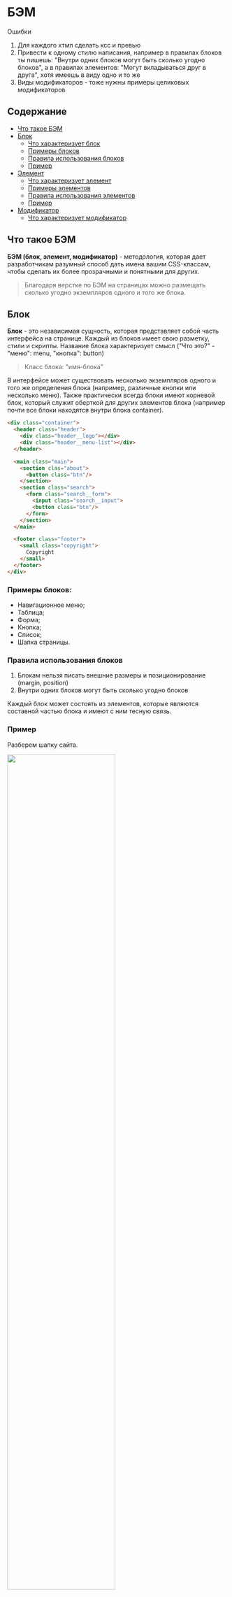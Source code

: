 # БЭМ

Ошибки
1. Для каждого хтмл сделать ксс и превью
5. Привести к одному стилю написания, например в правилах блоков ты пишешь: "Внутри одних блоков могут быть сколько угодно блоков", а в правилах элементов: "Могут вкладываться друг в друга", хотя имеешь в виду одно и то же
9. Виды модификаторов - тоже нужны примеры целиковых модификаторов

## Содержание
- [Что такое БЭМ](#what-bem)
- [Блок](#block)
  - [Что характеризует блок](#block-what-characterizes)
  - [Примеры блоков](#block-examples)
  - [Правила использования блоков](#block-rules)
  - [Пример](#block-example)
- [Элемент](#element)
  - [Что характеризует элемент](#what-characterizes-element)
  - [Примеры элементов](#element-examples)
  - [Правила использования элементов](#element-rules)
  - [Пример](#element-example)
- [Модификатор](#modifier)
  - [Что характеризует модификатор](#what-characterizes-modifier)

## <a name="what-bem"></a>Что такое БЭМ
**БЭМ (блок, элемент, модификатор)** - методология, которая дает разработчикам разумный способ дать имена вашим CSS-классам,
чтобы сделать их более прозрачными и понятными для других.

> Благодаря верстке по БЭМ на страницах можно размещать сколько угодно экземпляров одного и того же блока.

## <a name="block"></a>Блок

**Блок** - это независимая сущность, которая представляет собой часть интерфейса на странице.
Каждый из блоков имеет свою разметку, стили и скрипты. Название блока характеризует смысл ("Что это?" - "меню": menu, "кнопка": button)

> Класс блока: "имя-блока"

В интерфейсе может существовать несколько экземпляров одного и того же определения блока (например, различные кнопки или несколько меню).
Также практически всегда блоки имеют корневой блок, который служит оберткой для других элементов блока (например почти все блоки находятся внутри блока container).

```html
<div class="container">
  <header class="header">
    <div class="header__logo"></div>
    <div class="header__menu-list"></div>
  </header>

  <main class="main">
    <section clas="about">
      <button class="btn"/>
    </section>
    <section class="search">
      <form class="search__form">
        <input class="search__input">
        <button class="btn"/>
      </form>
    </section>
  </main>

  <footer class="footer">
    <small class="copyright">
      Copyright
    </small>
  </footer>
</div>
```

### Примеры блоков:
- Навигационное меню;
- Таблица;
- Форма;
- Кнопка;
- Список;
- Шапка страницы.

### Правила использования блоков
1. Блокам нельзя писать внешние размеры и позиционирование (margin, position)
2. Внутри одних блоков могут быть сколько угодно блоков

Каждый блок может состоять из элементов, которые являются составной частью блока и имеют с ним тесную связь.

### <a name="header-example"></a>Пример
Разберем шапку сайта.

<img src="./bem-block-example.png" style="width: 70%">

<br>

<details>
  <summary>
    HTML
  </summary>

  ```html
  <header class="header">
    <div class="header__inner">

      <div class="header__top">
        <nav class="menu">
          <ul class="menu__list">
            <li class="menu__list-item">
              <a href="#" class="menu__link">Tab 1</a>
            </li>
            <li class="menu__list-item">
              <a href="#" class="menu__link">Tab 2</a>
            </li>
            <li class="menu__list-item">
              <a href="#" class="menu__link">Tab 3</a>
            </li>
            <li class="menu__list-item">
              <a href="#" class="menu__link">Tab 4</a>
            </li>
          </ul>
        </nav>
      </div>

      <div class="header__bottom">
        <div class="logo">
          <img src="#" class="logo__img">
        </div>

        <div class="search">
          <form class="search__form">
            <input type="search" class="search__input">
          </form>
        </div>

        <div class="auth">
          <form class="auth__form">
            <input type="text" class="auth__input">
            <input type="password" class="auth__input">
            <button class="auth__btn">sign in</button>
          </form>
        </div>
      </div>

    </div>
  </header>
  ```
</details>

Здесь имеются 5 блоков:
- menu block;
- search block;
- auth block;
- logo block;
- head block.

Внутри head block мы можем двигать блоки как захотим. К примеру мы можем поменять блоки logo block и search block местами зная что внешний вид от этого не изменится в худшую сторону (из-за независимости блоков).

---

## <a name="element"></a>Элемент
**Элемент** - часть блока, привязанная к нему семантически и функционально. Название элемента, как и название блока, характеризует смысл («Что это?» — "пункт": item, "текст": text)

> Класс элемента: отделяется двойным подчеркиванием.<br>"имя-блока__имя-элемента".

Элементы не могут существовать за пределами блока, к которому принадлежат. **Не все блоки имеют элементы, но все элементы имеют родительский блок**.
```html
<!-- Плохо: элемент находится не внутри своего блока -->
<div class="about__header"></div>

<!-- Хорошо -->
<div class="about">
  <div class="about__inner">
    <div class="about__items"></div>
  </div>
</div>
```

### Примеры элементов:
- Навигационное меню (блок), содержащее пункты меню (элементы);
- Таблица (блок), содержащая ячейки и заголовки (элементы);
- Форма (блок), содержащая поля ввода (элементы).

### Правила использования элементов
1. Элемент без блока существовать не может;
2. Элементы могут вкладываться друг в друга;
3. Принадлежат только одному родительскому блоку;
4. Элемент — всегда часть блока, а не другого элемента. Это означает, что в названии элементов нельзя прописывать иерархию вида block__elem1__elem2.

```html
<div class="about">
  <div class="about__inner">
    <!-- Плохо: элемент элемента не бывает-->
    <div class="about__inner__items"></div>
  </div>
</div>
```

### Пример
Разберем блок menu block из [примера блока](#header-example).

<img src="./bem-element-example.png" style="width: 70%">

<br>
<details>
  <summary>HTML</summary>

  ```html
  <nav class="menu">
    <ul class="menu__list">
      <li class="menu__list-item">
        <a href="#" class="menu__link">Tab 1</a>
      </li>
      <li class="menu__list-item">
        <a href="#" class="menu__link">Tab 2</a>
      </li>
      <li class="menu__list-item">
        <a href="#" class="menu__link">Tab 3</a>
      </li>
      <li class="menu__list-item">
        <a href="#" class="menu__link">Tab 4</a>
      </li>
    </ul>
  </nav>
  ```
</details>

Здесь имеются 4 элемента

Вкладки (Tab 1, Tab 2, Tab 3, Tab 4) принадлежат menu block и не могут использоваться вне блока!

---

## <a name="modifier"></a> Модификатор
**Модификатор** - сущность, которая определяет внешний вид, состояние и поведение элемента или блока. Модификатор может задаваться как блоку, так и элементу. Название характеризует внежний вид "Какой размер?", "Какая тема?"

> Класс модификатора: отделяют от имени блока или элемента двойным дефисом (--)<br>"имя-блока--значение-модификатора" ИЛИ<br>"имя-блока__имя-элемента--значение-модификатора" ИЛИ<br>"имя-блока__имя-элемента--имя-модификатора--значение-модификатора".

Для одного элемента допускается использование нескольких модификаторов, если они представляют разные свойства. **Модификатор нельзя использовать самостоятельно**.
```html
<button class="button button--active">...</button>

<div class="card card--theme-transparent">
  <div class="card__header"></div>
  <div class="card__content"></div>
</div>
```

### Виды модификаторов
1. Логические - Применяют, когда факт наличия модификатора важнее, чем его значение (visible: true или false, active, disabled и т.д.);
2. Ключ-значение - Используют в тех случаях, когда значение модификатора важно (size: large, medium, small, theme: winter, dark, light).

### Правила использования модификаторов
- Блоку или элементу нельзя одновременно присвоить разные значения модификатора.
- Модификатор нельзя использовать самостоятельно

```html
<!-- Плохо: используются два значения модификатора theme -->
<div class="card card--theme-transparent card--theme-dark">
  <div class="card__header"></div>
  <div class="card__content"></div>
</div>

<!-- Хорошо -->
<div class="card card--theme-transparent">
  <div class="card__header"></div>
  <div class="card__content"></div>
</div>

<!-- Плохо: модификаторы используются без блока -->
<button class="button--primary button--active">...</button>

<!-- Хорошо -->
<button class="button button--primary button--active">...</button>

```

### Примеры модификаторов
- Навигационное меню (блок), содержащее пункты меню (элементы), один из пунктов меню активен (модификатор);
- Кнопки (блок), которых может быть несколько видов (модификаторы);
- Текст состояния (блок), у которого может быть несколько цветов (модификаторы)

### Пример
Разберем блок menu block из [примера блока](#header-example). Он находится в шапке (сверху) и в подвале (снизу) страницы.

<img src="./bem-modifier-example.png" style="width: 70%">

<br>
<details>
  <summary>HTML (menu в подвале)</summary>

  ```html
  <footer class="footer">
    <div class="footer__inner">

      <nav class="menu menu--theme-smooth">
        <ul class="menu__list">
          <li class="menu__list-item">
            <a href="#" class="menu__link">Tab 1</a>
          </li>
          <li class="menu__list-item">
            <a href="#" class="menu__link">Tab 2</a>
          </li>
          <li class="menu__list-item">
            <a href="#" class="menu__link">Tab 3</a>
          </li>
          <li class="menu__list-item">
            <a href="#" class="menu__link">Tab 4</a>
          </li>
        </ul>
      </nav>

      <small class="footer__copyright">
        © 2022 Company
      </small>

    </div>
  </footer>
  ```
</details>

Внешний вид верхнего и нижнего меню заметно отличается.

## Миксы (пока накидываю)
**Микс** - способ комбинирования разных БЭМ-сущностей для одного DOM-узла.

> **БЭМ-сущности** - блоки, элементы и модификаторы.

Позволяют:

совмещать поведение и стили нескольких сущностей без дублирования кода;

одинаково форматировать разные HTML-элементы.


### Что можно комбинировать
Комбинировать можно все БЭМ-сущности:
1. Блок с блоком
2. Блок с элементом
3. Элемент с элементом

### Пример
Блоки могут отличаться не только визуально, но и семантически. Например, форма поиска, форма регистрации и форма заказа тортов — это все формы. В верстке они реализованы с помощью блока «форма», но общих стилей не имеют. Такие различия невозможно устранить с помощью модификатора. Вы можете определить общие стили для таких блоков, но не сможете повторно использовать код.

```scss
.cake,
.search,
.register {
  ...
}
```

Вы можете использовать микс для создания семантически разных блоков одной и той же формы. Селектор класса .form описывает все стили, которые можно применить к любой форме (cake, search или register):

```scss
.form {}
```

Теперь из универсальной формы можно сделать форму поиска.
```html
<form class="form search" action="/">
  <input class="form__search" name="s">
  <input class="form__submit" type="submit">
</form>
```

### Еще один пример
Давайте рассмотрим еще один пример изменения семантики компонента. Вот навигационное меню в шапке страницы, в котором все записи являются ссылками:

```html
<nav class="menu">
  <a class="link" href=""></a>
  <a class="link" href=""></a>
  <a class="link" href=""></a>
</nav>
```

Функционал ссылок уже реализован в блоке ссылок, но ссылки меню должны визуально отличаться от ссылок в тексте. Изменить ссылки меню можно несколькими способами:
1. Создайте модификатор записи меню, который превращает запись в ссылку:

```html
<nav class="menu">
  <a class="menu__item menu__item_link" href=""></a>
  <a class="menu__item menu__item_link" href=""></a>
  <a class="menu__item menu__item_link" href=""></a>
</nav>
```
В этом случае для реализации модификатора вам следует скопировать поведение и стили блока link. Это приведет к дублированию кода.

2. Используйте сочетание универсального блока link и элемента item блока Menu:
```html
<nav class="menu">
  <a class="link menu__item" href=""></a>
  <a class="link menu__item" href=""></a>
  <a class="link menu__item" href=""></a>
</nav>
```
Благодаря сочетанию двух объектов БЭМ теперь вы можете реализовать базовую функциональность ссылок из блока link и дополнительные правила CSS из блока меню и избежать дублирования кода.

## Вложенность и специфичность (просто накидываю)
  Методология БЭМ не рекомендует совмещать теги и классы в селекторе. Объединение тега и класса (например, button.button) повышает специфичность CSS-правил, что усложняет задачу их переопределения.

  При использовании вложенных селекторов важно соблюдать принцип инкапсуляции: правила одного блока не должны влиять на внутренний мир другого блока.
  блок влияет только на свои элементы и не может воздействовать на элементы другого блока.

  ```scss
  <!-- Правильно -->

  <!-- Неправилньо -->
  ```

  Вложенность уместна, если необходимо изменить стили элементов в зависимости от модификатора (например, состояния блока или заданной темы):

  ```scss
  <!-- Правильно -->

  <!-- Неправилньо -->
  ```

  Методология БЭМ не рекомендует использовать комбинированные селекторы. Комбинированные селекторы (например, .button.button_theme_islands) имеют более высокую специфичность, чем одиночные селекторы, что усложняет задачу их переопределения.

  ```scss
  .asdf
  ```

  При правильном использовании любые селекторы, написанные в формате BEM, должны иметь одинаковую оценку специфичности (0,1,0)
  ```scss
  // Правильно
  .nav {

    &__list {

    }

    &__item {

    }

    &__link {

      &--active {

      }
    }
  }

  // Неправильно
  .nav {

    &__list {

      &__item {

        &__link {

          &--active {

          }
        }
      }
    }
  }
  ```

## Стили
https://ru.bem.info/methodology/css/#%D0%BF%D1%80%D0%B8%D0%BD%D1%86%D0%B8%D0%BF-%D0%B5%D0%B4%D0%B8%D0%BD%D1%81%D1%82%D0%B2%D0%B5%D0%BD%D0%BD%D0%BE%D0%B9-%D0%BE%D1%82%D0%B2%D0%B5%D1%82%D1%81%D1%82%D0%B2%D0%B5%D0%BD%D0%BD%D0%BE%D1%81%D1%82%D0%B8

## БЭМ и Vue

## Структура файлов
Архитектура стилей следующая:
  1. commons - папка с общими стилями, которые будут использовать другие приложения (переформулировать)
  2. main - папка с основными стилями для проекта
  3. ... - папка, для которой требуются отдельные стили (pdf, manage и т.д)

Структура внутри этих папок следующая:
  1. abstracts - собраны все инструменты и помощники Sass, используемые в проекте.
    Каждая глобальная variable, function, mixin и placeholder должны быть помещены сюда.
    Правила:
      1. Она не должна выдавать ни одной строки CSS при самостоятельной компиляции. Это не что иное, как помощники Sass.
  2. base - используется для определения стилей, которые распределяются по всему проекту (базовые стили, шрифты, цвета и т.д)
  3. components - здесь хранятся многократно используемые компоненты (btn, form, header, footer)
  4. pages - содержит стили для конкретных страниц (event-show, report-index и т.д)
  5. vendors - папка со сторонними/внешними фреймворками и библиотеками (normalize, tusur_header_addons, bootstrap, jqueryUI)
    Правила:
      1. Все инструменты сторонних производителей (фреймворки, библиотеки, помощники) должны быть разделены по папкам
      2. Если вам нужно переопределить секцию какого-либо вендора, заводим папку vendors-redefine/, в которой вы можете располагать файлы, названные точно так же, как и вендоры, которые они переопределяют.
      Например, vendors-redefine/_bootstrap.scss - это файл, содержащий все правила CSS, предназначенные для повторного объявления некоторых CSS Bootstrap по умолчанию. Это сделано для того, чтобы избежать редактирования самих файлов поставщиков, что, как правило, не является хорошей идеей
  6. vendors-redefine - используется для переопределения стилей сторонних библиотек
  7. themes - в этой директории находятся различные стили, необходимые для каждой темы.
  6. application.sass - для импорта всех наших стилей из других папок.

<details>
  <summary>
    Пример файловой структуры main и commons
  </summary>

  ```text
  commons/
  |
  |- abstracts
  |   |- _variables.sass
  |   |- _mixins.sass
  |- base
  |   |- _base.sass
  |   |- _fonts.sass

  main/
  |
  |- abstracts/
  |	|- _fonts.sass              # Font Import
  |	|- _mixins.sass             # Scss Mixins
  |	|- _variables.sass          # Scss Variables
  |
  |- components/
  |	|- _button.sass             # Button Styles
  |	|- _input.sass              # Input Styles
  |	|- _modal.sass              # Modal Styles
  | |- _header.sass             # Header Styles
  |
  |- pages/
  | |- event
  | |- report
  |	…                           # Etc.
  |
  |- vendors/
  |	|- bourbon/                 # Bourbon
  |	|- fontawesome/             # Font Awesome
  |	|- neat/                    # Bourbon Neat
  |	|- normalize/               # Normalize
  |	…                           # Etc.
  |
  |- vendors-redefine
  | |- bootstrap
  |   |- bootstrap.sass
  ` application.sass            # Main Scss File
  ```
</details>

<details>
  <summary>
    Пример application.sass
  </summary>

  ```scss
  // Commons
  // Commons/Abstracts
  @import '../commons/abstracts/variables'
  @import '../commons/abstracts/mixins'

  // Commons/Base
  @import '../commons/base/fonts'
  @import '../commons/base/base'

  // Abstracts
  @import './abstracts/variables'
  @import './abstracts/mixins'
  @import './abstracts/placeholders'
  @import './abstracts/functions'

  // Vendors
  @import './vendors/tusur_header_addons/tusur_header_addons'
  @import './vendors/normalize/normalize'
  @import './vendors/bootstrap/bootstrap'

  // Vendors-redefine
  @import './vendors-redefine/bootstrap/bootstrap'

  // Theme
  @import './themes/dark'
  @import './themes/christmas'

  // Components
  @import './components/btn'
  @import './components/card'
  @import './components/collapse'
  @import './components/form'
  @import './components/header'

  // Layouts
  @import './layouts/event/edit'
  @import './layouts/event/index'
  @import './layouts/event/show'
  @import './layouts/report/index'
  ```
</details>

### Название файла
Каждый блок должен находиться в отдельном файле.
Имя файла должно равняться названию блока.

```scss
// Filename: rating-star.scss
.rating-star {
  $font-size: 0.5em;

  display: inline-block; // `display` style may be set freely
  width: $font-size;
  height: $font-size;
  background-color: antiquewhite;
  border-radius: 100%;

  &--highlighted {
    background-color: yellow;
  }
}
```

> <span style="color: red;">Незнаю</span>
> Имя файла также может быть таким: product-rating--inverted.scss (суффикс с именем модификатора) и содержать только код модификатора блока.

```scss
Filename: product-rating.scss
.product-rating {
    // common styles here
}
```

```scss
Filename: product-rating--inverted.scss
.product-rating--inverted {
    // inverted styles here
}
```

## Накидываю, потом разлетиться по всему тексту
1. Для разделения слов в именах используется дефис (-) и нижний дефис (_).

В БЭМ не используют селекторы тегов и идентификаторов. Стили блоков и элементов описываются через селекторы классов.
Методология БЭМ не рекомендует совмещать теги и классы в селекторе. Объединение тега и класса (например, button.button) повышает специфичность CSS-правил, что усложняет задачу их переопределения.

Методология БЭМ допускает использование вложенных селекторов, но рекомендует свести их применение к минимуму. Вложенные селекторы увеличивают связность кода и делают его повторное использование невозможным.
Вложенность уместна, если необходимо изменить стили элементов в зависимости от модификатора (например, состояния блока или заданной темы):

CSS-реализация:
```scss
.button_hovered .button__text
{
  text-decoration: underline;
}

.button_theme_islands .button__text
{
  line-height: 1.5;
}
```

Методология БЭМ не рекомендует использовать комбинированные селекторы. Комбинированные селекторы (например, .button.button_theme_islands) имеют более высокую специфичность, чем одиночные селекторы, что усложняет задачу их переопределения.

### Принцип открытости/закрытости
Любой HTML-элемент страницы должен быть открыт для модификации, но закрыт для изменения. Разрабатывать новые CSS-реализации следует так,
чтобы не пришлось менять уже существующие.

Предположим, что появилась необходимость изменить размер одной из кнопок. Следуя принципу открытости/закрытости, модифицируем кнопку.

HTML-реализация:

```html
<button class="button">...</button>
<button class="button button_size_s">...</button>
```
CSS-реализация:

```css
.button {
    font-family: Arial, sans-serif;
    text-align: center;
    font-size: 11px;
    line-height: 20px;
}

.button_size_s {
    font-size: 13px;
    line-height: 24px;
}
```

Правила именования запрещают отражать иерархию в названии элемента (block__elem1__elem2). Но в HTML элементы можно вкладывать друг в друга. Допустима любая вложенность элементов.
Чтобы позиционировать один блок относительно другого блока, используется микс.
HTML-реализация:
```html
<body class="page">
  <!-- верхний колонтитул и навигация -->
  <header class="header page__header">...</header>
  <!-- нижний колонтитул -->
  <footer class="footer page__footer">...</footer>
</body>
```
CSS-реализация:
```css
.page__header {
  padding: 20px;
}

.page__footer {
  padding: 50px;
}
```

### Переопределение
Можно :)



## (Бес)полезные ссылки
1. https://nicothin.pro/idiomatic-pre-CSS/#bem-elem - максимально короткое объяснение БЭМа
2. https://github.com/yoksel/common-words <br> https://github.com/nicothin/idiomatic-pre-CSS/blob/gh-pages/words_and_abbreviations.md - если сложно придумать название для класса

3. https://www.smashingmagazine.com/2018/06/bem-for-beginners/#modifiers-and-mixes


Для себя

4. https://gist.github.com/radist2s/0b74fb70d3cf4cc4a9baaf72921f2d41
5. https://openclassrooms.com/en/courses/5625786-produce-maintainable-css-with-sass/6009176-use-bem-selectors-with-sass